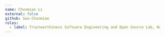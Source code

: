```yaml
---
name: Chunmiao Li
external: false
github: Sea-Chunmiao
roles:
  - label: Trustworthiness Software Engineering and Open Source Lab, Huawei
---
```

